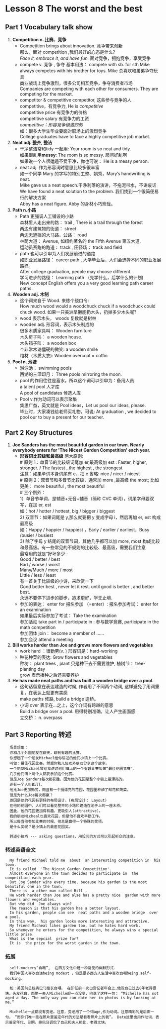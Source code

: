 # Lesson 8 The worst and the best

## Part 1  Vocabulary talk show

1. **Competition n. 比赛、竞争**  
      - Competition  brings about innovation.   竞争带来创新  
            那么，面对 competition ,我们最好的心态是什么?  
            *Face it, embrace it, and have fun.*  面对竞争，拥抱竞争，享受竞争
      - compete v. 竞争 , 争夺
            基本用法： compete with sb. for sth 
            Mike always competes with his brother for toys. Mike 总喜欢和弟弟争夺玩具  
            商业战场上竞争激烈，很多公司相互竞争，争夺消费者市场  
            Companies are competing with each other for consumers. They are competing for the market.  
      - competitor & competitive
            competitor, 这些参与竞争的人  
            competitive，有竞争力, He is *competitive*  
            competitive price 有竞争力的价格  
            competitive salary 有竞争力的工资  
            *competitive：形容竞争很激烈的*  
            如：很多大学生毕业要面对职场上的激烈竞争  
            College graduates have to face a highly competitive job market.
2. **Neat adj. 整齐, 整洁**  
      - 干净整洁常和tidy 一起用: Your room is so neat and tidy.  
            如果很乱用**messy**:  The room is so messy. 房间好乱啊  
            如果说一个人很邋遢不爱干净，你也可说： He is a messy person.  
      - neat adj. 作为形容词时意思比较多很丰富  
            如一个同学 Mary 的字写的特别工整、娟秀，Mary’s handwriting is neat.  
            Mike gave us a neat speech.干净利落的演讲，不拖泥带水，不讲废话  
            We have found a neat solution to the problem. 我们找到一个很简便易行的解决方案  
            Abby has a neat figure.  Abby 的身材小巧玲珑。  
3. **Path n.小路**  
      - Path 更强调人工铺设的小路  
            森林里人走出来的路： trail  ,  There is a trail through the forest  
            两边有建筑物的街道： street  
            两边无遮挡的大马路、公路： road  
            林荫大道： Avenue, 如纽约著名的 the Fifth Avenue 第五大道.  
            运动员赛跑的跑道： track  , 田径场： track and field  
      - path 也可以引申为人们发展前进的道路  
            如职业发展路径： career path  ,  大学毕业后，人们会选择不同的职业发展路径。  
             After college graduation, people may choose different.  
             学习进步的路径： Learning path （先学什么，后学什么的计划)  
            New concept English offers you a very good learning path career paths.  
4. **Wooden adj. 木制**  
      - 这个词来自于 Wood.  来练个绕口令:  
            How much wood would a woodchuck chuck if a woodchuck could chuck wood. 如果一只美洲旱獭能扔木头，扔掉多少木头呢?
      - wood 表示木头， woods 复数就是树林  
      - wooden  adj. 形容词，表示木头制成的  
            很多木质家具叫： Wooden furniture  
            木头房子叫： a wooden house.  
            木头箱子叫： a wooden box  
            个非常木讷僵硬的微笑:  a wooden smile  
            棺材（木质大衣): Wooden overcoat  = coffin  
5. **Pool n. 池塘**  
      - 游泳池： swimming pools  
            西湖的三潭印月： Three pools mirroring the moon.
      - pool 的作用往往是蓄水，所以这个词可以引申为：备用人员  
            a talent pool 人才库  
            A pool of candidates 候选人库  
      - Pool v.作为动词可以表示聚集  
            集思广益，英文就是 Pool  ideas，Let us pool our ideas, please.  
            毕业时，大家凑钱给老师买礼物，可说:  At graduation , we decided to pool our to buy a present for our teacher.  

## Part 2  Key Structures

1. **Joe Sanders has the most beautiful garden in our town. Nearly everybody enters for 'The Nicest Garden Competition' each year.**  
      - **形容词比较级和最高级**  两大原则:  
            # 原则 1：单音节的比较级词尾加 er,最高级加 est :   Faster, higher, stronger. /  The fastest , the highest , the strongest  
            注意：如果单词本身词尾有 e，把 e 省略:  nice / nicer /  nicest  
             #  原则 2：双音节和多音节比较级，通常加 more ,最高级 the most;  比如更美： more beautiful , the most beautiful  
             # 三个例外：  
                  1）单音节单词，是辅音+元音+辅音（简称 CVC 单词），词尾字母要双写，在加 er, est  
                        如：hot / hotter / hottest, big / bigger /  biggest  
                  2)  双音节：如果词尾是 y,那么就要把 y 变成字母 i，然后再加 er, est 构成最高级  
                        如：Happy / happier / happiest ，Early / earlier / earliest，Busy /busier / busiest  
                  3)  除了字母 y 结尾的双音节词，其他几乎都可以加 more, most 构成比较和最高级。有一些常见的不规则的比较级、最高级，需要我们注意  
                        最常用的就是“好坏多少 :  
                         Good / better / best  
                         Bad / worse / worst  
                         Many/Much / more / most  
                         Little / less / least  
                        有一首关于比较级的小诗，来欣赏一下  
                        Good better best , never let it rest.  until good is better , and better best.  
                        永远不要停下进步的脚步，追求更好，学无止境.  
      - 参加的表达： 
            enter for 报名参加 （=enter）:  报名参加考试： enter for an examination  
            如果最后实际参加了考试： Take the examination  
            参加活动 take part in / participate in  : 参与数学竞赛, participate in the math competition  
            参加团体 join： become a member of ......  
            参加会议 attend a meeting  
2. **Bill works harder than Joe and grows more flowers and vegetables**  
      - work hard ：很勤劳(v. )  形容词是：hard-working  
      - 种花种菜的表达: Grow flowers and vegetables  
            种树： plant trees , plant 只是种下去不需要维护,  植树节： tree-planting day  
            grow 表示播种之后还需要养护  
3. **He has made neat paths and has built a wooden bridge over a pool.**  
      - 这句话留意在表达建造的时候, 作者用了不同两个动词, 这样避免了用词重复，在表达上就更有美感  
            make paths 修路, build a bridge 造桥。  
      - 小词 over 表示在…之上，这个介词有跨越的意思  
            Build a bridge over a pool. 用得特别准确，让人产生画面感  
            立交桥： n. overpass  

## Part 3 Reporting 转述
      场景想象：  
      你和⼏个外国朋友在聊天，聊到有趣的⽐赛。  
      你想起了⼀个朋友Michael给你讲述的他们⼩镇上⼀个⽐赛。  
      叫做：最佳花园⽐赛。然后你和⼏位⽼外朋友分享这个故事。  
      ⼀个朋友Michael曾给我讲过他们镇上的⼀个有趣⽐赛叫做“最佳花园竞赛”。  
      ⼏乎他们镇上每个⼈都要参加这个⽐赛。  
      但是Joe Sanders每次都获胜，因为他的花园是整个⼩镇上最漂亮的。  
      还有⼀个⼈叫Bill.  
      他⽐Joe更加勤劳，⽽且有⼀个挺漂亮的花园，花园⾥种植了鲜花和蔬菜。  
      但是为什么Joe每次都赢？  
      原因是他的花园有更好的布局设计。(布局设计： Layout)  
      在他的花园中，⼈们可以看⻅整⻬的⼩路和建造在池⼦上的⼀座⽊桥。  
      因此，他的花园更加得有趣，更吸引⼈(attractive)。  
      我的朋友Micheal也喜欢花园，但是他不喜欢⾟勤⼯作。  
      所以每当他参加⽐赛的时候，他总是赢得⼀个特殊的奖项。  
      是什么奖呢？是⼩镇上的最差花园奖。  
      
      转述⼩技巧 --- asking questions，⽤设问的⽅式可以引起听众的注意。  

### 转述英语全文  

      My friend Michael told me  about  an interesting competition in  his town.   
      It is called  'The Nicest Garden Competition'.  
      Almost everyone in the town decides to participate in  the competition each year.    
      But Joe Sander wins every time, because his garden is the most beautiful one in the town.  
      There is  a other man called Bill .   
      He work harder than Joe and alse has a pretty nice  garden with more flowers and vegetables.  
      But why did  Joe always win?  
      The reason is that his garden has a better layout.  
      In his garden, people can see  neat paths and a wooden bridge  over a pool.  
      In this way,  his garden looks more interesting and attractive.  
      My friend Micheal likes garden too, but he hates hard work.  
      So whenever he enters for the competition, he always wins a special  little prize.  
      What is the sepcial  prize for?  
      It is  the prize for the worst garden in the town.  

### 拓展

      self-mockery“⾃嘲”,  在⻄⽅⽂化中是⼀种常⻅的幽默形式．  
      我们中国⼈喜欢⾃谦being modest ，但是很多⻄⽅⼈⽣活中喜欢⾃嘲being self-mocking。　　

      如：美国前总统奥巴⻢擅⻓⾃嘲。 在卸任前⼀次⽩宫记者年会上,他说⾃⼰过去8年⽼得很快，头发花⽩，⽽第⼀夫⼈Michelle却⼀点没变，他说了这样⼀句： “Michelle has not aged a day. The only way you can date her in photos is by looking at me.”   

      Michelle⼀点都没有变⽼。注意，变⽼⽤了⼀个词age,作为动词。注意精彩的是后⾯⼀句， “⽽你们唯⼀能在照⽚⾥鉴定年代的⽅法是看看照⽚上的我”。 Date这⾥也⽤作动词，表示鉴定年代、⽇期。奥巴⻢调侃了⾃⼰和夫⼈相⽐，⽼得太快。